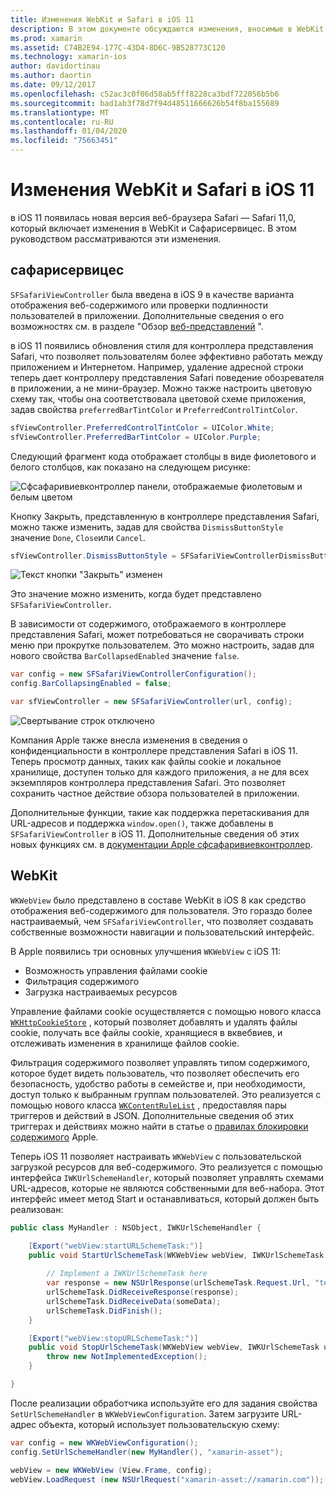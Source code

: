 ```yaml
---
title: Изменения WebKit и Safari в iOS 11
description: В этом документе обсуждаются изменения, вносимые в WebKit и платформу служб Safari в iOS 11. В нем описывается работа с обновлениями стилей в Сфсафаривиевконтроллер и новые функции в Вквебвиев.
ms.prod: xamarin
ms.assetid: C74B2E94-177C-43D4-8D6C-9B528773C120
ms.technology: xamarin-ios
author: davidortinau
ms.author: daortin
ms.date: 09/12/2017
ms.openlocfilehash: c52ac3c0f06d58ab5fff8228ca3bdf722056b5b6
ms.sourcegitcommit: bad1ab3f78d7f94d48511666626b54f8ba155689
ms.translationtype: MT
ms.contentlocale: ru-RU
ms.lasthandoff: 01/04/2020
ms.locfileid: "75663451"
---
```

# <a name="webkit-and-safari-changes-in-ios-11"></a>Изменения WebKit и Safari в iOS 11

в iOS 11 появилась новая версия веб-браузера Safari — Safari 11,0, который включает изменения в WebKit и Сафарисервицес. В этом руководством рассматриваются эти изменения.

## <a name="safariservices"></a>сафарисервицес

`SFSafariViewController` была введена в iOS 9 в качестве варианта отображения веб-содержимого или проверки подлинности пользователей в приложении. Дополнительные сведения о его возможностях см. в разделе "Обзор [веб-представлений](~/ios/user-interface/controls/webview.md#sfsafariviewcontroller) ".

в iOS 11 появились обновления стиля для контроллера представления Safari, что позволяет пользователям более эффективно работать между приложением и Интернетом. Например, удаление адресной строки теперь дает контроллеру представления Safari поведение обозревателя в приложении, а не мини-браузер. Можно также настроить цветовую схему так, чтобы она соответствовала цветовой схеме приложения, задав свойства `preferredBarTintColor` и `PreferredControlTintColor`.

```csharp
sfViewController.PreferredControlTintColor = UIColor.White;
sfViewController.PreferredBarTintColor = UIColor.Purple;
```

Следующий фрагмент кода отображает столбцы в виде фиолетового и белого столбцов, как показано на следующем рисунке:

![Сфсафаривиевконтроллер панели, отображаемые фиолетовым и белым цветом](web-images/image1.png)

Кнопку Закрыть, представленную в контроллере представления Safari, можно также изменить, задав для свойства `DismissButtonStyle` значение `Done`, `Close`или `Cancel`.

```csharp
sfViewController.DismissButtonStyle = SFSafariViewControllerDismissButtonStyle.Close;
```

![Текст кнопки "Закрыть" изменен](web-images/image2.png)

Это значение можно изменить, когда будет представлено `SFSafariViewController`.

В зависимости от содержимого, отображаемого в контроллере представления Safari, может потребоваться не сворачивать строки меню при прокрутке пользователем. Это можно настроить, задав для нового свойства `BarCollapsedEnabled` значение `false`.

```csharp
var config = new SFSafariViewControllerConfiguration();
config.BarCollapsingEnabled = false;

var sfViewController = new SFSafariViewController(url, config);
```

![Свертывание строк отключено](web-images/image3.png)

Компания Apple также внесла изменения в сведения о конфиденциальности в контроллере представления Safari в iOS 11. Теперь просмотр данных, таких как файлы cookie и локальное хранилище, доступен только для каждого приложения, а не для всех экземпляров контроллера представления Safari. Это позволяет сохранить частное действие обзора пользователей в приложении.

Дополнительные функции, такие как поддержка перетаскивания для URL-адресов и поддержка `window.open()`, также добавлены в `SFSafariViewController` в iOS 11. Дополнительные сведения об этих новых функциях см. в [документации Apple сфсафаривиевконтроллер](https://developer.apple.com/documentation/safariservices/sfsafariviewcontroller?changes=latest_minor).

## <a name="webkit"></a>WebKit

`WKWebView` было представлено в составе WebKit в iOS 8 как средство отображения веб-содержимого для пользователя. Это гораздо более настраиваемый, чем `SFSafariViewController`, что позволяет создавать собственные возможности навигации и пользовательский интерфейс.

В Apple появились три основных улучшения `WKWebView` с iOS 11: 

- Возможность управления файлами cookie
- Фильтрация содержимого
- Загрузка настраиваемых ресурсов

Управление файлами cookie осуществляется с помощью нового класса [`WKHttpCookieStore`](https://developer.apple.com/documentation/webkit/wkhttpcookiestore) , который позволяет добавлять и удалять файлы cookie, получать все файлы cookie, хранящиеся в вквебвиев, и отслеживать изменения в хранилище файлов cookie.

Фильтрация содержимого позволяет управлять типом содержимого, которое будет видеть пользователь, что позволяет обеспечить его безопасность, удобство работы в семействе и, при необходимости, доступ только к выбранным группам пользователей. Это реализуется с помощью нового класса [`WKContentRuleList`](https://developer.apple.com/documentation/webkit/wkcontentrulelist) , предоставляя пары триггеров и действий в JSON. Дополнительные сведения об этих триггерах и действиях можно найти в статье о [правилах блокировки содержимого](https://developer.apple.com/library/content/documentation/Extensions/Conceptual/ContentBlockingRules/Introduction/Introduction.html) Apple.

Теперь iOS 11 позволяет настраивать `WKWebView` с пользовательской загрузкой ресурсов для веб-содержимого. Это реализуется с помощью интерфейса `IWKUrlSchemeHandler`, который позволяет управлять схемами URL-адресов, которые не являются собственными для веб-набора. Этот интерфейс имеет метод Start и останавливаться, который должен быть реализован:

```csharp
public class MyHandler : NSObject, IWKUrlSchemeHandler {

    [Export("webView:startURLSchemeTask:")]
    public void StartUrlSchemeTask(WKWebView webView, IWKUrlSchemeTask urlSchemeTask){
        
        // Implement a IWKUrlSchemeTask here
        var response = new NSUrlResponse(urlSchemeTask.Request.Url, "text/html", ContentLength, null);
        urlSchemeTask.DidReceiveResponse(response);
        urlSchemeTask.DidReceiveData(someData);
        urlSchemeTask.DidFinish();
    }

    [Export("webView:stopURLSchemeTask:")]
    public void StopUrlSchemeTask(WKWebView webView, IWKUrlSchemeTask urlSchemeTask){
        throw new NotImplementedException();
    }

}
``` 

После реализации обработчика используйте его для задания свойства `SetUrlSchemeHandler` в `WKWebViewConfiguration`. Затем загрузите URL-адрес объекта, который использует пользовательскую схему:

```csharp
var config = new WKWebViewConfiguration();
config.SetUrlSchemeHandler(new MyHandler(), "xamarin-asset");

webView = new WKWebView (View.Frame, config);
webView.LoadRequest (new NSUrlRequest("xamarin-asset://xamarin.com"));
```
